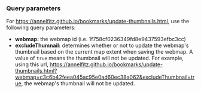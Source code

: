 ### Query parameters

For https://annelfitz.github.io/bookmarks/update-thumbnails.html, use the following query parameters:

- **webmap:** the webmap id (i.e. 1f758cf0236349fd8e9437593efbc3cc)
- **excludeThumnail:** determines whether or not to update the webmap's thumbnail based on the current map extent when saving the webmap. A value of `true` means the thumbnail will not be updated. For example, using this url, https://annelfitz.github.io/bookmarks/update-thumbnails.html?webmap=c3c6b42feea045ac95e0ad60ec38a062&excludeThumbnail=true, the webmap's thumbnail will not be updated.
